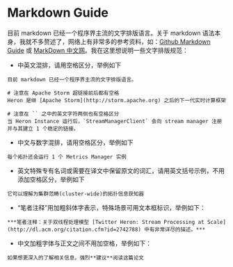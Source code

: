 # Markdown Guide

目前 markdown 已经一个程序界主流的文字排版语言。关于 markdown 语法本身，我就不多赘述了，网络上有非常多的参考资料，如：[Github Markdown Guide](https://guides.github.com/features/mastering-markdown/) 或 [MarkDown 中文网](www.markdown.cn/)。我在这里想说明一些文字排版规范：

* 中英文混排，请用空格区分，举例如下

```
目前 markdown 已经一个程序界主流的文字排版语言。

# 注意在 Apache Storm 超链接前后都有空格
Heron 是继 [Apache Storm](http://storm.apache.org) 之后的下一代实时计算框架

# 注意在 `` 之中的英文字符两侧也有空格区分
当 Heron Instance 运行后，`StreamManagerClient` 会向 stream manager 注册并与其建立 1 个稳定的链接。
```

* 中文与数字混排，请用空格区分，举例如下

```
每个拓扑还会运行 1 个 Metrics Manager 实例
```

* 英文特殊专有名词或需要在译文中保留原文的词汇，请用英文括号示例，不用添加空格区分，举例如下

```
它可以理解为集群范畴(cluster-wide)的拓扑信息获知器
```

* “笔者注释”用加粗斜体字表示，特殊场景可用文本框标识，举例如下：

```
***笔者注释：关于双线程处理模型 [Twitter Heron: Stream Processing at Scale](http://dl.acm.org/citation.cfm?id=2742788) 中有非常详尽的描述。***
```

* 中文加粗字体与正文之间不用加空格，举例如下：

```
如果想更深入的了解相关信息，强烈**建议**阅读这篇论文
```
